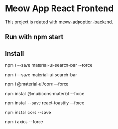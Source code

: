 # Meow App React Frontend

This project is related with [meow-adpoption-backend](https://github.com/ababic2/Meow/).

## Run with npm start

## Install

npm i --save material-ui-search-bar --force

npm i --save material-ui-search-bar 

npm i @material-ui/core --force

npm install @mui/icons-material --force  

npm install --save react-toastify --force  

npm install cors --save

npm i axios --force  
